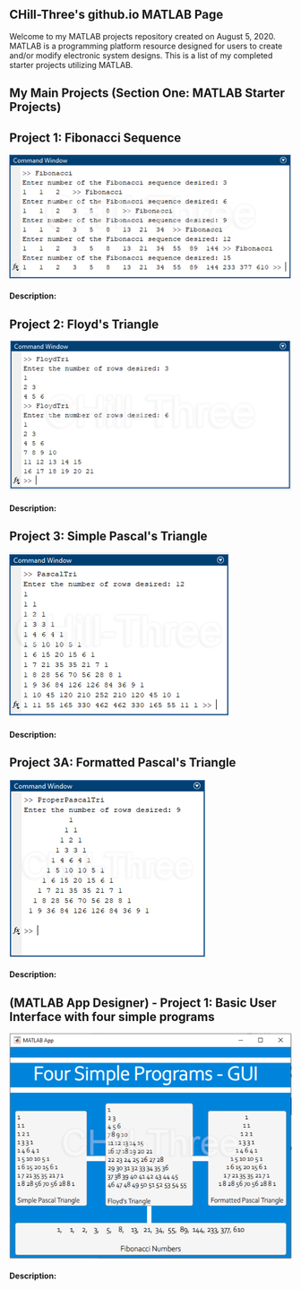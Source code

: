 ## CHill-Three's github.io MATLAB Page
Welcome to my MATLAB projects repository created on August 5, 2020. MATLAB is a programming platform resource designed for users to create and/or modify electronic system designs. This is a list of my completed starter projects utilizing MATLAB.
<!-- Table of Contents (TITLES) -->

## My Main Projects (Section One: MATLAB Starter Projects)
<!-- DIVIDER ---------------------------------------------------------------------------------------------------------------------------------------------------------->
## Project 1: Fibonacci Sequence 
![Fib](https://raw.githubusercontent.com/CHill-Three/matlab.projects/master/MATLAB/Project%201%3A%20Fibonacci%20Sequence/Fib-1.png?raw=true "Fib")
#### Description:

<!-- DIVIDER ---------------------------------------------------------------------------------------------------------------------------------------------------------->
## Project 2: Floyd's Triangle 
![FloydTri](https://raw.githubusercontent.com/CHill-Three/matlab.projects/master/MATLAB/Project%202%3A%20Floyd's%20Triangle/FloydTri-1.png?raw=true "FloydTri")
#### Description:

<!-- DIVIDER ---------------------------------------------------------------------------------------------------------------------------------------------------------->
## Project 3: Simple Pascal's Triangle 
![PascalTriSIM](https://raw.githubusercontent.com/CHill-Three/matlab.projects/master/MATLAB/Project%203%3A%20Simple%20Pascal's%20Triangle/PascalTriSIM-1.png?raw=true "PascalTriSIM")
#### Description:

<!-- DIVIDER ---------------------------------------------------------------------------------------------------------------------------------------------------------->
## Project 3A: Formatted Pascal's Triangle 
![PascalTri](https://raw.githubusercontent.com/CHill-Three/matlab.projects/master/MATLAB/Project%203A%3A%20Formatted%20Pascal's%20Triangle/PascalTri-1.png?raw=true "PascalTri")
#### Description:

<!-- DIVIDER ---------------------------------------------------------------------------------------------------------------------------------------------------------->
## (MATLAB App Designer) - Project 1: Basic User Interface with four simple programs 
![GUI](https://raw.githubusercontent.com/CHill-Three/matlab.projects/master/MATLAB/APP%20DESIGNER%20-%20Project%201%3A%20Basic%20User%20Interface/GUI-1.png?raw=true "GUI")
#### Description:
